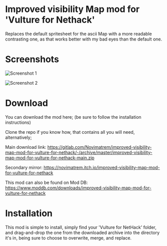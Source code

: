 # Improved visibility Map mod for 'Vulture for Nethack'

Replaces the default spritesheet for the ascii Map with a more readable contrasting one, as that works better with my bad eyes than the default one.

# Screenshots

![Screenshot 1](https://gitlab.com/Novimatrem/improved-visibility-map-mod-for-vulture-for-nethack/-/raw/main/screenshot1.png)

![Screenshot 2](https://gitlab.com/Novimatrem/improved-visibility-map-mod-for-vulture-for-nethack/-/raw/main/screenshot2.png)

# Download

You can download the mod here; (be sure to follow the installation instructions)

Clone the repo if you know how, that contains all you will need, alternatively;

Main download link: https://gitlab.com/Novimatrem/improved-visibility-map-mod-for-vulture-for-nethack/-/archive/master/improved-visibility-map-mod-for-vulture-for-nethack-main.zip

Secondary mirror: https://novimatrem.itch.io/improved-visibility-map-mod-for-vulture-for-nethack

​This mod can also be found on Mod DB: https://www.moddb.com/downloads/improved-visibility-map-mod-for-vulture-for-nethack

# Installation

This mod is simple to install, simply find your 'Vulture for NetHack' folder, and drag-and-drop the one from the downloaded archive into the directory it's in, being sure to choose to overwrite, merge, and replace.


